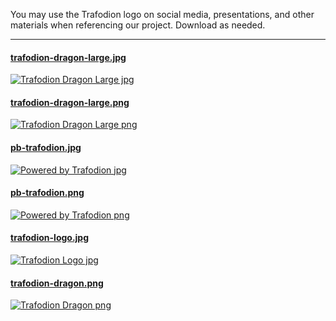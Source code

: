 <!--
  Licensed under the Apache License, Version 2.0 (the "License");
  you may not use this file except in compliance with the License.
  You may obtain a copy of the License at
 
      http://www.apache.org/licenses/LICENSE-2.0
 
  Unless required by applicable law or agreed to in writing, software
  distributed under the License is distributed on an "AS IS" BASIS,
  WITHOUT WARRANTIES OR CONDITIONS OF ANY KIND, either express or implied.
  See the License for the specific language governing permissions and
  limitations under the 
  License.
-->

You may use the Trafodion logo on social media, presentations, and other materials
when referencing our project. Download as needed.

---

#### [trafodion-dragon-large.jpg][1]

[![Trafodion Dragon Large jpg](images/logos/trafodion-dragon-large.jpg)][1]

[1]: images/logos/trafodion-dragon-large.png

#### [trafodion-dragon-large.png][2]

[![Trafodion Dragon Large png](images/logos/trafodion-dragon-large.png)][2]

[2]: images/logos/trafodion-dragon-large.png

#### [pb-trafodion.jpg][5]

[![Powered by Trafodion jpg](images/logos/pb-trafodion.jpg)][5]

[5]: images/logos/pb-trafodion.jpg

#### [pb-trafodion.png][6]

[![Powered by Trafodion png](images/logos/pb-trafodion.png)][5]

[6]: images/logos/pb-trafodion.png

#### [trafodion-logo.jpg][3]

[![Trafodion Logo jpg](images/logos/trafodion-logo.jpg)][3]

[3]: images/logos/trafodion-logo.jpg

#### [trafodion-dragon.png][4]

[![Trafodion Dragon png](images/logos/trafodion-dragon.png)][4]

[4]: images/logos/trafodion-dragon.png

